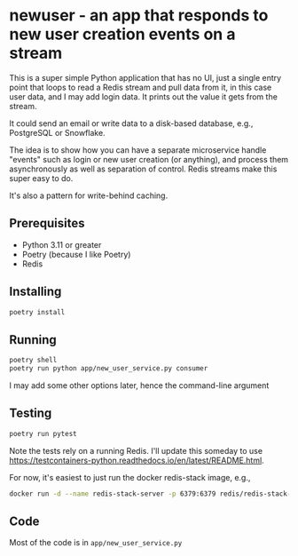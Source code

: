# newuser - an app that responds to new user creation events on a stream

This is a super simple Python application that has no UI, just a single entry point that loops to read a Redis stream
and pull data from it, in this case user data, and I may add login data. It prints out the value it gets from the stream.

It could send an email or write data to a disk-based database, e.g., PostgreSQL or Snowflake.

The idea is to show how you can have a separate microservice handle "events" such as login or new user creation (or anything),
and process them asynchronously as well as separation of control. Redis streams make this super easy to do.

It's also a pattern for write-behind caching.

## Prerequisites

- Python 3.11 or greater
- Poetry (because I like Poetry)
- Redis

## Installing

```bash
poetry install
```

## Running
```bash
poetry shell
poetry run python app/new_user_service.py consumer
```

I may add some other options later, hence the command-line argument

## Testing
```bash
poetry run pytest
```

Note the tests rely on a running Redis. I'll update this someday to use https://testcontainers-python.readthedocs.io/en/latest/README.html.

For now, it's easiest to just run the docker redis-stack image, e.g.,
```bash
docker run -d --name redis-stack-server -p 6379:6379 redis/redis-stack-server:latest
```

## Code
Most of the code is in `app/new_user_service.py`
